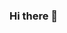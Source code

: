 ### Hi there 👋

<!--
**jrast1/jrast1** is a ✨ _special_ ✨ repository because its `README.md` (this file) appears on your GitHub profile.

Here are some ideas to get you started:

- 🔭 I’m currently working on ...
- 🌱 I’m currently learning everything that I can
- 👯 I’m looking to collaborate on anything and everything
- 🤔 I’m looking for help with ...
- 💬 Ask me about ...
- 📫 You can reach me at my school email: jrast@una.edu
- 😄 Pronouns: ..
- ⚡ Fun fact: ...
-->
